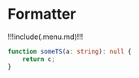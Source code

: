 # Formatter

!!!include(.menu.md)!!!

```typescript
function someTS(a: string): null {
    return c;
}
```